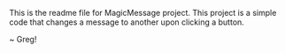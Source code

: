 This is the readme file for MagicMessage project. 
This project is a simple code that changes a message to another upon clicking a button.

~ Greg!
